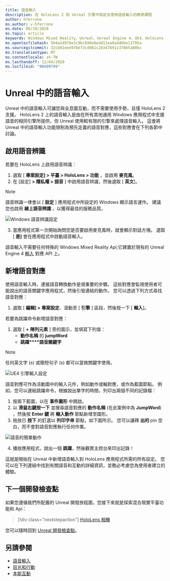 ```yaml
---
title: 語音輸入
description: 在 HoloLens 2 和 Unreal 引擎中設定及使用語音輸入的教學課程
author: hferrone
ms.author: v-hferrone
ms.date: 06/10/2020
ms.topic: article
keywords: Windows Mixed Reality、Unreal、Unreal Engine 4、UE4、HoloLens 2、語音、語音輸入、語音辨識、混合現實、開發、功能、檔、指南、全息全像投影、遊戲開發、混合現實耳機、windows Mixed Reality 耳機、虛擬實境耳機
ms.openlocfilehash: 504a2d978e3c9bc698e8edd11ea8a4d6be13795a
ms.sourcegitcommit: 32cb81eee976e73cd661c2b347691c37865a60bc
ms.translationtype: MT
ms.contentlocale: zh-TW
ms.lasthandoff: 12/04/2020
ms.locfileid: "96609749"
---
```

# <a name="voice-input-in-unreal"></a>Unreal 中的語音輸入

Unreal 中的語音輸入可讓您與全息圖互動，而不需要使用手勢，且僅 HoloLens 2 支援。 HoloLens 2 上的語音輸入是由在所有其他通用 Windows 應用程式中支援語音的相同引擎所提供，但 Unreal 使用較有限的引擎來處理語音輸入。 這會將 Unreal 中的語音輸入功能限制為預先定義的語音對應，這些對應會在下列各節中討論。 

## <a name="enabling-speech-recognition"></a>啟用語音辨識

若要在 HoloLens 上啟用語音辨識：
1. 選取 [ **專案設定] > 平臺 > HoloLens > 功能** ，並啟用 **麥克風**。 
2. 在 [設定] **> 隱私權 > 語音** ] 中啟用語音辨識，然後選取 [ **英文**]。

> [!NOTE]
> 語音辨識一律會以 [ **設定** ] 應用程式中所設定的 Windows 顯示語言運作。 建議您也啟用 **線上語音辨識** ，以獲得最佳的服務品質。

![Windows 語音辨識設定](images/unreal/speech-recognition-settings.png)

3. 當應用程式第一次開始詢問您是否要啟用麥克風時，就會顯示對話方塊。 選取 [ **是]** 會在應用程式中啟動語音輸入。

語音輸入不需要任何特殊的 Windows Mixed Reality Api;它建置於現有的 Unreal Engine 4 [輸入](https://docs.unrealengine.com/Gameplay/Input/index.html) 對應 API 上。 

## <a name="adding-speech-mappings"></a>新增語音對應

使用語音輸入時，連接語音轉換動作是很重要的步驟。 這些對應會監視使用者可能說出的語音關鍵字應用程式，然後引發連結的動作。 您可以透過下列方式尋找語音對應：
1. 選取 [ **編輯] > 專案設定**、滾動至 [ **引擎** ] 區段，然後按一下 [ **輸入**]。

若要為跳躍命令新增語音對應：
1. 選取 [ **+** **陣列元素** ] 旁的圖示，並填寫下列值：
    * **動作名稱** 的 **jumpWord**
    * **跳躍****語音關鍵字**

> [!NOTE]
> 任何英文字 (s) 或簡短句子 (s) 都可以當做關鍵字使用。 

![UE4 引擎輸入設定](images/unreal/engine-input.png)

語音對應可作為活動圖中的輸入元件，例如動作或軸對應，或作為藍圖節點。 例如，您可以連結跳躍命令，根據說出單字的時間，列印出兩個不同的記錄檔：

1. 按兩下藍圖，以在 **事件圖形** 中開啟。
2. 以 **滑鼠右鍵按一下** 並搜尋語音對應的 **動作名稱** (在此案例中為 **JumpWord**) ，然後按 **Enter 鍵** 將 **輸入動作** 節點新增至圖形。
3. 拖放已 **按下** 的釘選以 **列印字串** 節點，如下圖所示。 您可以讓釋 **出的** pin 空白，而不會對語音對應執行任何作業。
 
![語音的簡單動作](images/unreal/voice-input-img-03.png)

4. 播放應用程式，說出一個 **跳躍**，然後觀賞主控台來印出記錄！

這就是開始在 Unreal 中新增語音輸入到 HoloLens 應用程式所需的所有設定。 您可以在下列連結中找到有關語音和互動的詳細資訊，並務必考慮您為使用者建立的體驗。

## <a name="next-development-checkpoint"></a>下一個開發檢查點

如果您遵循我們所配置的 Unreal 開發旅程圖，您接下來就是探索混合現實平臺功能和 Api： 

> [!div class="nextstepaction"]
> [HoloLens 相機](unreal-hololens-camera.md)

您可以隨時回到 [Unreal 開發檢查點](unreal-development-overview.md#2-core-building-blocks)。

## <a name="see-also"></a>另請參閱
* [語音輸入](../../design/voice-input.md)
* [目光和行動](../../design/gaze-and-commit.md)
* [本能互動](../../design/interaction-fundamentals.md)

